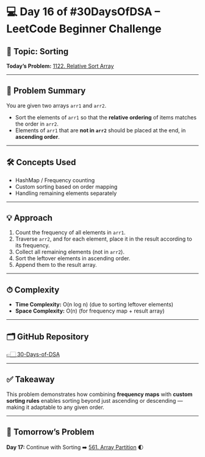 # 💻 Day 16 of #30DaysOfDSA – LeetCode Beginner Challenge

## 🔹 Topic: Sorting  
**Today’s Problem:** [1122. Relative Sort Array](https://leetcode.com/problems/relative-sort-array/)  

---

## 📌 Problem Summary
You are given two arrays `arr1` and `arr2`.  
- Sort the elements of `arr1` so that the **relative ordering** of items matches the order in `arr2`.  
- Elements of `arr1` that are **not in `arr2`** should be placed at the end, in **ascending order**.  

---

## 🛠 Concepts Used
- HashMap / Frequency counting  
- Custom sorting based on order mapping  
- Handling remaining elements separately  

---

## 💡 Approach
1. Count the frequency of all elements in `arr1`.  
2. Traverse `arr2`, and for each element, place it in the result according to its frequency.  
3. Collect all remaining elements (not in `arr2`).  
4. Sort the leftover elements in ascending order.  
5. Append them to the result array.  

---

## ⏱ Complexity
- **Time Complexity:** O(n log n) (due to sorting leftover elements)  
- **Space Complexity:** O(n) (for frequency map + result array)  

---

## 🗂️ GitHub Repository
[👉🏻 30-Days-of-DSA](https://github.com/Sonam-pixel/30-Days-of-DSA-)  

---

## ✅ Takeaway
This problem demonstrates how combining **frequency maps** with **custom sorting rules** enables sorting beyond just ascending or descending — making it adaptable to any given order.  

---

## 📍 Tomorrow’s Problem
**Day 17:** Continue with Sorting ➡️ [561. Array Partition](https://leetcode.com/problems/array-partition/) 🌓  
